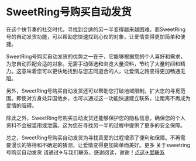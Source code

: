 # SweetRing号购买自动发货

在这个快节奏的社交时代，寻找到合适的另一半变得越来越困难。而SweetRing号的自动发货功能，可以帮助您快速找到心仪的对象，让爱情变得更加简单和便捷。

SweetRing号购买自动发货的优势之一在于，它能够根据您的个人喜好和需求，为您自动匹配合适的对象。无需手动筛选和浏览大量资料，节约了大量时间和精力。这意味着您可以更快地找到与您志同道合的人，让爱情之路变得更加畅通无阻。

另外，SweetRing号购买自动发货还可以帮助您打破地域限制，扩大您的寻觅范围。即使对方身处异国他乡，也可以通过这一功能快速建立联系，让距离不再成为爱情的阻碍。

除此之外，SweetRing号购买自动发货还能够保护您的隐私信息，确保您的个人资料不会被滥用或泄露。这为您在寻找另一半的过程中提供了更多的安全保障。

总之，SweetRing号购买自动发货为寻找真爱的过程增添了便利和保障。不再需要漫长的等待和不确定的猜测，让爱情变得更加简单而美好。更多 关于sweetring号购买自动发货 请通过✈与我们联系，感谢阅读，谢谢！[点这✈里联系](https://lm.k02.cc)